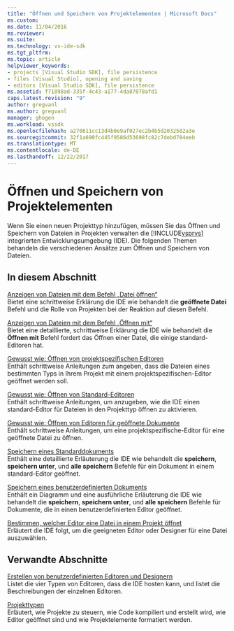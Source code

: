 ```yaml
---
title: "Öffnen und Speichern von Projektelementen | Microsoft Docs"
ms.custom: 
ms.date: 11/04/2016
ms.reviewer: 
ms.suite: 
ms.technology: vs-ide-sdk
ms.tgt_pltfrm: 
ms.topic: article
helpviewer_keywords:
- projects [Visual Studio SDK], file persistence
- files [Visual Studio], opening and saving
- editors [Visual Studio SDK], file persistence
ms.assetid: f71898ad-335f-4c43-a177-4da87078afd1
caps.latest.revision: "9"
author: gregvanl
ms.author: gregvanl
manager: ghogen
ms.workload: vssdk
ms.openlocfilehash: a270811cc13d4b0e9af027ec2b4b5d2032582a3e
ms.sourcegitcommit: 32f1a690fc445f9586d53698fc82c7debd784eeb
ms.translationtype: MT
ms.contentlocale: de-DE
ms.lasthandoff: 12/22/2017
---
```

# <a name="opening-and-saving-project-items"></a>Öffnen und Speichern von Projektelementen
Wenn Sie einen neuen Projekttyp hinzufügen, müssen Sie das Öffnen und Speichern von Dateien in Projekten verwalten die [!INCLUDE[vsprvs](../../code-quality/includes/vsprvs_md.md)] integrierten Entwicklungsumgebung (IDE). Die folgenden Themen behandeln die verschiedenen Ansätze zum Öffnen und Speichern von Dateien.  
  
## <a name="in-this-section"></a>In diesem Abschnitt  
 [Anzeigen von Dateien mit dem Befehl „Datei öffnen“](../../extensibility/internals/displaying-files-by-using-the-open-file-command.md)  
 Bietet eine schrittweise Erklärung die IDE wie behandelt die **geöffnete Datei** Befehl und die Rolle von Projekten bei der Reaktion auf diesen Befehl.  
  
 [Anzeigen von Dateien mit dem Befehl „Öffnen mit“](../../extensibility/internals/displaying-files-by-using-the-open-with-command.md)  
 Bietet eine detaillierte, schrittweise Erklärung die IDE wie behandelt die **Öffnen mit** Befehl fordert das Öffnen einer Datei, die einige standard-Editoren hat.  
  
 [Gewusst wie: Öffnen von projektspezifischen Editoren](../../extensibility/how-to-open-project-specific-editors.md)  
 Enthält schrittweise Anleitungen zum angeben, dass die Dateien eines bestimmten Typs in Ihrem Projekt mit einem projektspezifischen-Editor geöffnet werden soll.  
  
 [Gewusst wie: Öffnen von Standard-Editoren](../../extensibility/how-to-open-standard-editors.md)  
 Enthält schrittweise Anleitungen, um anzugeben, wie die IDE einen standard-Editor für Dateien in den Projekttyp öffnen zu aktivieren.  
  
 [Gewusst wie: Öffnen von Editoren für geöffnete Dokumente](../../extensibility/how-to-open-editors-for-open-documents.md)  
 Enthält schrittweise Anleitungen, um eine projektspezifische-Editor für eine geöffnete Datei zu öffnen.  
  
 [Speichern eines Standarddokuments](../../extensibility/internals/saving-a-standard-document.md)  
 Enthält eine detaillierte Erläuterung die IDE wie behandelt die **speichern**, **speichern unter**, und **alle speichern** Befehle für ein Dokument in einem standard-Editor geöffnet.  
  
 [Speichern eines benutzerdefinierten Dokuments](../../extensibility/internals/saving-a-custom-document.md)  
 Enthält ein Diagramm und eine ausführliche Erläuterung die IDE wie behandelt die **speichern**, **speichern unter**, und **alle speichern** Befehle für Dokumente, die in einen benutzerdefinierten Editor geöffnet.  
  
 [Bestimmen, welcher Editor eine Datei in einem Projekt öffnet](../../extensibility/internals/determining-which-editor-opens-a-file-in-a-project.md)  
 Erläutert die IDE folgt, um die geeigneten Editor oder Designer für eine Datei auszuwählen.  
  
## <a name="related-sections"></a>Verwandte Abschnitte  
 [Erstellen von benutzerdefinierten Editoren und Designern](../../extensibility/creating-custom-editors-and-designers.md)  
 Listet die vier Typen von Editoren, dass die IDE hosten kann, und listet die Beschreibungen der einzelnen Editoren.  
  
 [Projekttypen](../../extensibility/internals/project-types.md)  
 Erläutert, wie Projekte zu steuern, wie Code kompiliert und erstellt wird, wie Editor geöffnet sind und wie Projektelemente formatiert werden.